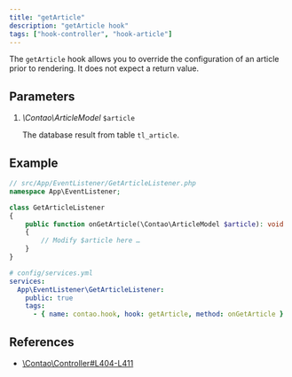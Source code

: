 ```yaml
---
title: "getArticle"
description: "getArticle hook"
tags: ["hook-controller", "hook-article"]
---
```


The `getArticle` hook allows you to override the configuration of an article 
prior to rendering. It does not expect a return value.


## Parameters

1. *\Contao\ArticleModel* `$article`

    The database result from table `tl_article`.


## Example

```php
// src/App/EventListener/GetArticleListener.php
namespace App\EventListener;

class GetArticleListener
{
    public function onGetArticle(\Contao\ArticleModel $article): void
    {
        // Modify $article here …
    }
}
```

```yml
# config/services.yml
services:
  App\EventListener\GetArticleListener:
    public: true
    tags:
      - { name: contao.hook, hook: getArticle, method: onGetArticle }
```


## References

* [\Contao\Controller#L404-L411](https://github.com/contao/contao/blob/4.7.6/core-bundle/src/Resources/contao/library/Contao/Controller.php#L404-L411)
